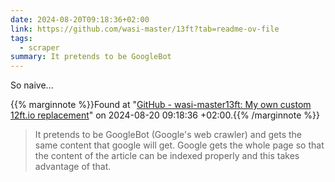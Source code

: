 ```yaml
---
date: 2024-08-20T09:18:36+02:00
link: https://github.com/wasi-master/13ft?tab=readme-ov-file
tags:
  - scraper
summary: It pretends to be GoogleBot
---
```

So naive...

{{% marginnote %}}Found at "[GitHub - wasi-master13ft: My own custom 12ft.io replacement](https://web.archive.org/web/20240820091836/https://github.com/wasi-master/13ft?tab=readme-ov-file)" on 2024-08-20 09:18:36 +02:00.{{% /marginnote %}}

> It pretends to be GoogleBot (Google's web crawler) and gets the same content that google will get. Google gets the whole page so that the content of the article can be indexed properly and this takes advantage of that.